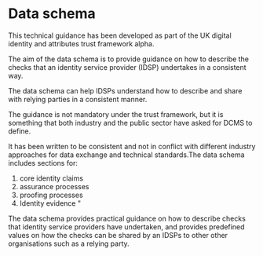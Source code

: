 # Data schema

This technical guidance has been developed as part of the UK digital identity and attributes trust framework alpha.

The aim of the data schema is to provide guidance on how to describe the checks that an identity service provider (IDSP) undertakes in a consistent way.

The data schema can help IDSPs understand how to describe and share with relying parties in a consistent manner.

The guidance is not mandatory under the trust framework, but it is something that both industry and the public sector have asked for DCMS to define. 

It has been written to be consistent and not in conflict with different industry approaches for data exchange and technical standards.The data schema includes sections for: 
1) core identity claims 
2) assurance processes 
3) proofing processes 
4) Identity evidence "

The data schema provides practical guidance on how to describe checks that identity service providers have undertaken, and provides predefined values on how the checks can be shared by an IDSPs to other other organisations such as a relying party.